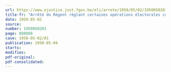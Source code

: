 ```yaml
---
url: https://www.ejustice.just.fgov.be/eli/arrete/1950/05/02/1950050201/justel
title-fr: "Arrêté du Régent réglant certaines opérations électorales consécutives à la dissolution des Chambres législatives et des conseils provinciaux"
date: 1950-05-02
source:
number: 1950050201
page: 888888
case: 1950-05-02/01
publication: 1950-05-04
starts:
modifies:
pdf-original:
pdf-consolidated:
---
```


